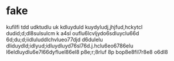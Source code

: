 # fake
kufilfi tdd udktudlu  uk kdluyduld kuydyludj,jhjfud,hckytcl dudid;d;dl8sulsulcm k a4sl ouflu6lcvljydo6sdluyclu66d 6d;du;d;iidluluddlchvlueo77djd d6dulelu dliduydld;idlyud;idluydluyd76sl76d.j.hclu6eo6786elu l6eldluydlu6e7l66dyfluel86el8 p8e;r;8rluf 8p bop8e8fil7r8e8 o6dl8
